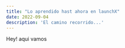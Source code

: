 ```yaml
---
title: "Lo aprendido hast ahora en launchX"
date: 2022-09-04
description: 'El camino recorrido...'
---
```


Hey! aqui vamos
